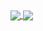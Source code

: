 <a href="https://github.com/anuraghazra/github-readme-stats">
  <img align="center" src="https://github-readme-stats.vercel.app/api?username=pedro-rodiguero&theme=radical-dark&show_icons=true" />
</a>
<a href="https://github.com/anuraghazra/convoychat">
  <img align="center" src="https://github-readme-stats.vercel.app/api/top-langs/?username=pedro-rodiguero&layout=demo" />
</a>
